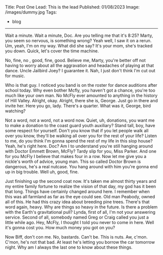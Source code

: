 Title: Post One
Lead: This is the lead
Published: 01/08/2023
Image: /images/dummy.jpg
Tags:
  - blog
---

Wait a minute. Wait a minute, Doc. Are you telling me that it's 8:25? Marty, you seem so nervous, is something wrong? Yeah well, I saw it on a rerun. Um, yeah, I'm on my way. What did she say? It's your mom, she's tracked you down. Quick, let's cover the time machine.

No, fine, no , good, fine, good. Believe me, Marty, you're better off not having to worry about all the aggravation and headaches of playing at that dance. Uncle Jailbird Joey? I guarantee it. Nah, I just don't think I'm cut out for music.

Who is that guy. I noticed you band is on the roster for dance auditions after school today. Why even bother Mcfly, you haven't got a chance, you're too much like your own man. No McFly ever amounted to anything in the history of Hill Valley. Alright, okay. Alright, there she is, George. Just go in there and invite her. Here you go, lady. There's a quarter. What was it, George, bird watching?

Not a word, not a word, not a word now. Quiet, uh, donations, you want me to make a donation to the coast guard youth auxiliary? Stand tall, boy, have some respect for yourself. Don't you know that if you let people walk all over you know, they'll be walking all over you for the rest of your life? Listen to me, do you think I'm gonna spend the rest of my life in this slop house? Yeah, he's right here. Doc? Am I to understand you're still hanging around with Doctor Emmett Brown, McFly? Tardy slip for you, Miss Parker. And one for you McFly I believe that makes four in a row. Now let me give you a nickle's worth of advice, young man. This so called Doctor Brown is dangerous, he's a real nutcase. You hang around with him you're gonna end up in big trouble. Well uh, good, fine.

Just finishing up the second coat now. It's taken me almost thirty years and my entire family fortune to realize the vision of that day, my god has it been that long. Things have certainly changed around here. I remember when this was all farmland as far as the eye could see. Old man Peabody, owned all of this. He had this crazy idea about breeding pine trees. There's that word again, heavy. Why are things so heavy in the future. Is there a problem with the Earth's gravitational pull? Lynda, first of all, I'm not your answering service. Second of all, somebody named Greg or Craig called you just a little while ago. Hey, McFly, I thought I told you never to come in here. Well it's gonna cost you. How much money you got on you?

Now Biff, don't con me. No, bastards. Can't be. This is nuts. Aw, c'mon. C'mon, he's not that bad. At least he's letting you borrow the car tomorrow night. Why am I always the last one to know about these things.